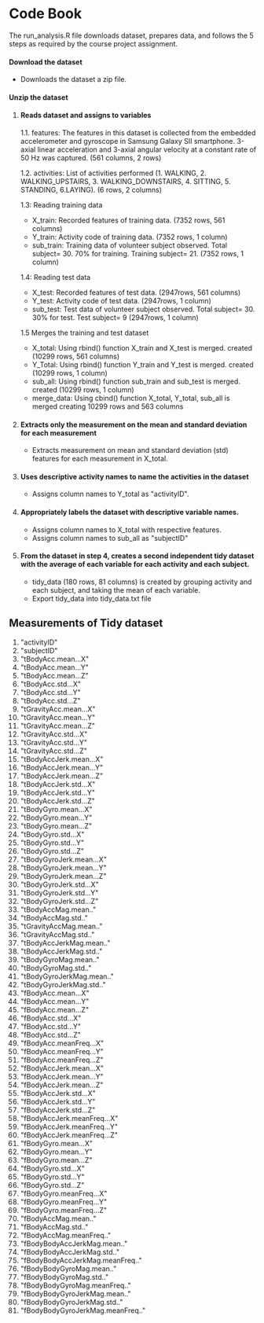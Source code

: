 # Code Book

The run_analysis.R file downloads dataset, prepares data, and follows the 5 steps as required by the course project assignment. 

#### Download the dataset
   + Downloads the dataset a zip file.
   
#### Unzip the dataset
   
1. #### Reads dataset and assigns to variables
   1.1. features: The features in this dataset is collected from the embedded accelerometer and gyroscope in Samsung Galaxy SII smartphone. 3-axial linear acceleration and 3-axial angular velocity at a constant rate of 50 Hz was captured. (561 columns, 2 rows)
   
   1.2. activities: List of activities performed (1. WALKING, 2. WALKING_UPSTAIRS, 3. WALKING_DOWNSTAIRS, 4. SITTING, 5. STANDING, 6.LAYING).
   (6 rows, 2 columns)
   
   1.3: Reading training data
   + X_train: Recorded features of training data. (7352 rows, 561 columns)
   + Y_train: Activity code of training data. (7352 rows, 1 column)
   + sub_train: Training data of volunteer subject observed. Total subject= 30. 70% for training. Training subject= 21. (7352       rows, 1 column)
   
   1.4: Reading test data
   + X_test: Recorded features of test data. (2947rows, 561 columns)
   + Y_test: Activity code of test data. (2947rows, 1 column)
   + sub_test: Test data of volunteer subject observed. Total subject= 30. 30% for test. Test subject= 9 (2947rows, 1 column)
   
   1.5 Merges the training and test dataset
   + X_total: Using rbind() function X_train and X_test is merged. created (10299 rows, 561 columns)
   + Y_Total: Using rbind() function Y_train and Y_test is merged. created (10299 rows, 1 column)
   + sub_all: Using rbind() function sub_train and sub_test is merged. created (10299 rows, 1 column)
   + merge_data: Using cbind() function X_total, Y_total, sub_all is merged creating 10299 rows and 563 columns
   
2. #### Extracts only the measurement on the mean and standard deviation for each measurement
    + Extracts measurement on mean and standard deviation (std) features for each measurement in X_total. 

3. #### Uses descriptive activity names to name the activities in the dataset
     + Assigns column names to Y_total as "activityID".

4. #### Appropriately labels the dataset with descriptive variable names.
     + Assigns column names to X_total with respective features. 
     + Assigns column names to sub_all as "subjectID"
    
5. #### From the dataset in step 4, creates a second independent tidy dataset with the average of each variable for each  activity and each subject. 
    + tidy_data (180 rows, 81 columns) is created by grouping activity and each subject, and taking the mean of each variable. 
    + Export tidy_data into tidy_data.txt file
    

    
## Measurements of Tidy dataset


1. "activityID"
2. "subjectID"
3. "tBodyAcc.mean...X"
4. "tBodyAcc.mean...Y"
5. "tBodyAcc.mean...Z"
6. "tBodyAcc.std...X"
7. "tBodyAcc.std...Y"
8. "tBodyAcc.std...Z"
9. "tGravityAcc.mean...X"
10. "tGravityAcc.mean...Y"
11. "tGravityAcc.mean...Z"
12. "tGravityAcc.std...X"
13. "tGravityAcc.std...Y"
14. "tGravityAcc.std...Z"
15. "tBodyAccJerk.mean...X"
16. "tBodyAccJerk.mean...Y"
17. "tBodyAccJerk.mean...Z"
18. "tBodyAccJerk.std...X"
19. "tBodyAccJerk.std...Y"
20. "tBodyAccJerk.std...Z"
21. "tBodyGyro.mean...X"
22. "tBodyGyro.mean...Y"
23. "tBodyGyro.mean...Z"
24. "tBodyGyro.std...X"
25. "tBodyGyro.std...Y"
26. "tBodyGyro.std...Z"
27. "tBodyGyroJerk.mean...X"
28. "tBodyGyroJerk.mean...Y"
29. "tBodyGyroJerk.mean...Z"
30. "tBodyGyroJerk.std...X"
31. "tBodyGyroJerk.std...Y"
32. "tBodyGyroJerk.std...Z"
33. "tBodyAccMag.mean.."
34. "tBodyAccMag.std.."
35. "tGravityAccMag.mean.."
36. "tGravityAccMag.std.."
37. "tBodyAccJerkMag.mean.."
38. "tBodyAccJerkMag.std.."
39. "tBodyGyroMag.mean.."
40. "tBodyGyroMag.std.."
41. "tBodyGyroJerkMag.mean.."
42. "tBodyGyroJerkMag.std.."
43. "fBodyAcc.mean...X"
44. "fBodyAcc.mean...Y"
45. "fBodyAcc.mean...Z"
46. "fBodyAcc.std...X"
47. "fBodyAcc.std...Y"
48. "fBodyAcc.std...Z"
49. "fBodyAcc.meanFreq...X"
50. "fBodyAcc.meanFreq...Y"
51. "fBodyAcc.meanFreq...Z"
52. "fBodyAccJerk.mean...X"
53. "fBodyAccJerk.mean...Y"
54. "fBodyAccJerk.mean...Z"
55. "fBodyAccJerk.std...X"
56. "fBodyAccJerk.std...Y"
57. "fBodyAccJerk.std...Z"
58. "fBodyAccJerk.meanFreq...X"
59. "fBodyAccJerk.meanFreq...Y"
60. "fBodyAccJerk.meanFreq...Z"
61. "fBodyGyro.mean...X"
62. "fBodyGyro.mean...Y"
63. "fBodyGyro.mean...Z"
64. "fBodyGyro.std...X"
65. "fBodyGyro.std...Y"
66. "fBodyGyro.std...Z"
67. "fBodyGyro.meanFreq...X"
68. "fBodyGyro.meanFreq...Y"
69. "fBodyGyro.meanFreq...Z"
70. "fBodyAccMag.mean.."
71. "fBodyAccMag.std.."
72. "fBodyAccMag.meanFreq.."
73. "fBodyBodyAccJerkMag.mean.."
74. "fBodyBodyAccJerkMag.std.."
75. "fBodyBodyAccJerkMag.meanFreq.."
76. "fBodyBodyGyroMag.mean.."
77. "fBodyBodyGyroMag.std.."
78. "fBodyBodyGyroMag.meanFreq.."
79. "fBodyBodyGyroJerkMag.mean.."
80. "fBodyBodyGyroJerkMag.std.."
81. "fBodyBodyGyroJerkMag.meanFreq.."

 
   
   
